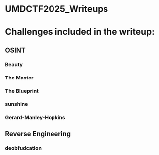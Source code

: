 # UMDCTF2025_Writeups

# Challenges included in the writeup:

## OSINT
### Beauty
### The Master
### The Blueprint
### sunshine
### Gerard-Manley-Hopkins

## Reverse Engineering
### deobfudcation